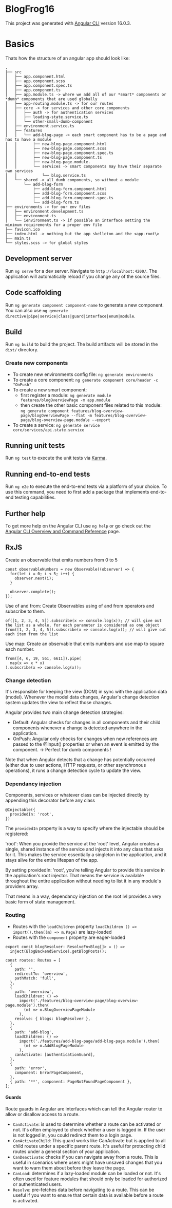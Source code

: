 # BlogFrog16

This project was generated with [Angular CLI](https://github.com/angular/angular-cli) version 16.0.3.

# Basics

Thats how the structure of an angular app should look like:

```
.
├── src
│   ├── app.component.html
│   ├── app.component.scss
│   ├── app.component.spec.ts
│   ├── app.component.ts
│   ├── app.module.ts -> where we add all of our *smart* components or *dumb* components that are used globally
│   ├── app-routing.module.ts -> for our routes
│   ├── core -> for services and other core components
│   │   ├── auth -> for authentication services
│   │   ├── loading-state.service.ts
│   │   └── other-small-dumb-component
│   ├── environment.service.ts
│   ├── features
│   │   └── add-blog-page -> each smart component has to be a page and has to have a module
│   │       ├── new-blog-page.component.html
│   │       ├── new-blog-page.component.scss
│   │       ├── new-blog-page.component.spec.ts
│   │       ├── new-blog-page.component.ts
│   │       ├── new-blog-page.module.
│   │       └── services -> smart components may have their separate own services
│   │           └── blog.service.ts
│   └── shared -> all dumb components, so without a module
│       └── add-blog-form
│           ├── add-blog-form.component.html
│           ├── add-blog-form.component.scss
│           ├── add-blog-form.component.spec.ts
│           └── add-blog-form.ts
├── environments -> for our env files
│   ├── environment.development.ts
│   ├── environment.ts
│   └── ienvironment.ts -> if possible an interface setting the minimum requirements for a proper env file
├── favicon.ico
├── index.html -> nothing but the app skelleton and the <app-root\>
├── main.ts
└── styles.scss -> for global styles
```

## Development server

Run `ng serve` for a dev server. Navigate to `http://localhost:4200/`. The application will automatically reload if you change any of the source files.

## Code scaffolding

Run `ng generate component component-name` to generate a new component. You can also use `ng generate directive|pipe|service|class|guard|interface|enum|module`.

## Build

Run `ng build` to build the project. The build artifacts will be stored in the `dist/` directory.

### Create new components

- To create new environments config file: `ng generate environments`
- To create a core component: `ng generate component core/header -c "OnPush"`
- To create a new smart component:
  - first register a module: `ng generate module features/blogOverviewPage -m app.module`
  - then create the other basic component files related to this module: `ng generate component features/blog-overview-page/blogOverviewPage --flat -m features/blog-overview-page/blog-overview-page.module --export`
- To create a service: `ng generate service core/services/api.state.service`

## Running unit tests

Run `ng test` to execute the unit tests via [Karma](https://karma-runner.github.io).

## Running end-to-end tests

Run `ng e2e` to execute the end-to-end tests via a platform of your choice. To use this command, you need to first add a package that implements end-to-end testing capabilities.

## Further help

To get more help on the Angular CLI use `ng help` or go check out the [Angular CLI Overview and Command Reference](https://angular.io/cli) page.

## RxJS

Create an observable that emits numbers from 0 to 5

```
const observableNumbers = new Observable((observer) => {
  for(let i = 0; i < 5; i++) {
    observer.next(i);
  }

  observer.complete();
});
```

Use of and from: Create Observables using of and from operators and subscribe to them.

```
of([1, 2, 3, 4, 5]).subscribe(x => console.log(x)); // will give out the list as a whole, for each parameter is considered as one object
from([1, 2, 3, 4, 5]).subscribe(x => console.log(x)); // will give out each item from the list
```

Use map: Create an observable that emits numbers and use map to square each number.

```
from([4, 6, 19, 561, 6611]).pipe(
  map(x => x * x)
).subscribe(x => console.log(x));
```

### Change detection

It's responsible for keeping the view (DOM) in sync with the application data (model).
Whenever the model data changes, Angular's change detection system updates the view to reflect those changes.

Angular provides two main change detection strategies:

- Default: Angular checks for changes in all components and their child components whenever a change is detected anywhere in the application.
- OnPush: Angular only checks for changes when new references are passed to the @Input() properties or when an event is emitted by the component. -> Perfect for dumb components !

Note that when Angular detects that a change has potentially occurred (either due to user actions, HTTP requests, or other asynchronous operations), it runs a change detection cycle to update the view.

### Dependancy injection

Components, services or whatever class can be injected directly by appending this decorator before any class

```
@Injectable({
  providedIn: 'root',
})
```

The `providedIn` property is a way to specify where the injectable should be registered:

'root': When you provide the service at the 'root' level, Angular creates a single, shared instance of the service and injects it into any class that asks for it. This makes the service essentially a singleton in the application, and it stays alive for the entire lifespan of the app.

By setting providedIn: 'root', you're telling Angular to provide this service in the application's root injector. That means the service is available throughout the entire application without needing to list it in any module's providers array.

That means in a way, dependancy injection on the root lvl provides a very basic form of state management. 

### Routing 

- Routes with the `loadChildren` property `loadChildren () => import().then((m) => m.Page)` are lazy-loaded
- Routes with the `component` property are eager-loaded

```
export const blogResolver: ResolveFn<Blog[]> = () =>
  inject(BlogBackendService).getBlogPosts();

const routes: Routes = [
  {
    path: '',
    redirectTo: 'overview',
    pathMatch: 'full',
  },
  {
    path: 'overview',
    loadChildren: () =>
      import('./features/blog-overview-page/blog-overview-page.module').then(
        (m) => m.BlogOverviewPageModule
      ), 
    resolve: { blogs: blogResolver },
  },
  {
    path: 'add-blog',
    loadChildren: () =>
      import('./features/add-blog-page/add-blog-page.module').then(
        (m) => m.AddBlogPageModule
      ),
    canActivate: [authenticationGuard],
  },
  {
    path: 'error',
    component: ErrorPageComponent,
  },
  { path: '**', component: PageNotFoundPageComponent },
];
```

#### Guards
Route guards in Angular are interfaces which can tell the Angular router to allow or disallow access to a route.

- `CanActivate`: is used to determine whether a route can be activated or not. It's often employed to check whether a user is logged in. If the user is not logged in, you could redirect them to a login page.
- `CanActivateChild`: This guard works like CanActivate but is applied to all child routes under a specific parent route. It's useful for protecting child routes under a general section of your application.
- `CanDeactivate`: checks if you can navigate away from a route. This is useful in scenarios where users might have unsaved changes that you want to warn them about before they leave the page.
- `CanLoad`:  determines if a lazy-loaded module can be loaded or not. It's often used for feature modules that should only be loaded for authorized or authenticated users.
- `Resolve`: pre-fetches data before navigating to a route. This can be useful if you want to ensure that certain data is available before a route is activated.
